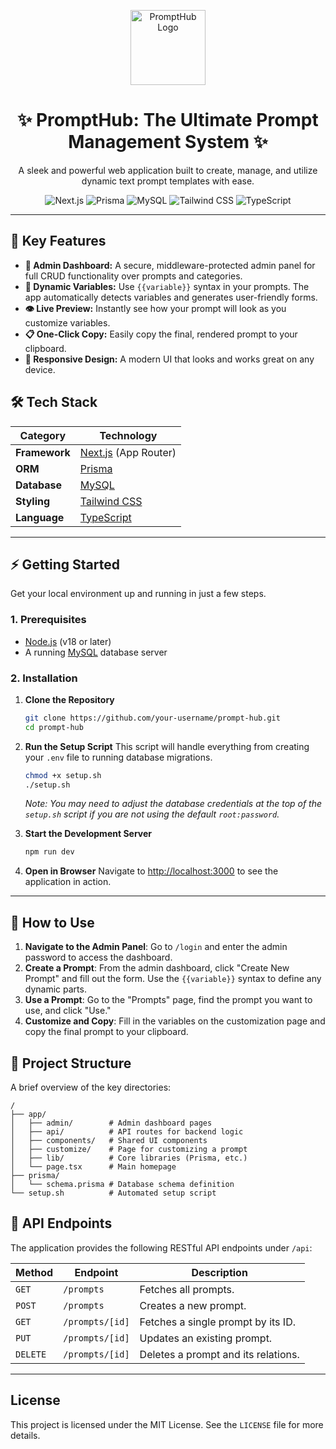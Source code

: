 <p align="center">
  <img src="https://raw.githubusercontent.com/user/repo/main/public/logo.png" alt="PromptHub Logo" width="120">
</p>

<h1 align="center">✨ PromptHub: The Ultimate Prompt Management System ✨</h1>

<p align="center">
  A sleek and powerful web application built to create, manage, and utilize dynamic text prompt templates with ease.
</p>

<p align="center">
  <img src="https://img.shields.io/badge/Next.js-000000?style=for-the-badge&logo=nextdotjs&logoColor=white" alt="Next.js"/>
  <img src="https://img.shields.io/badge/Prisma-3982CE?style=for-the-badge&logo=Prisma&logoColor=white" alt="Prisma"/>
  <img src="https://img.shields.io/badge/MySQL-4479A1?style=for-the-badge&logo=mysql&logoColor=white" alt="MySQL"/>
  <img src="https://img.shields.io/badge/Tailwind_CSS-38B2AC?style=for-the-badge&logo=tailwind-css&logoColor=white" alt="Tailwind CSS"/>
  <img src="https://img.shields.io/badge/TypeScript-007ACC?style=for-the-badge&logo=typescript&logoColor=white" alt="TypeScript"/>
</p>

---

## 🚀 Key Features

-   **🔑 Admin Dashboard:** A secure, middleware-protected admin panel for full CRUD functionality over prompts and categories.
-   **🔧 Dynamic Variables:** Use `{{variable}}` syntax in your prompts. The app automatically detects variables and generates user-friendly forms.
-   **👁️ Live Preview:** Instantly see how your prompt will look as you customize variables.
-   **📋 One-Click Copy:** Easily copy the final, rendered prompt to your clipboard.
-   **📱 Responsive Design:** A modern UI that looks and works great on any device.

## 🛠️ Tech Stack

| Category      | Technology                                      |
| ------------- | ----------------------------------------------- |
| **Framework** | [Next.js](https://nextjs.org/) (App Router)     |
| **ORM**       | [Prisma](https://www.prisma.io/)                |
| **Database**  | [MySQL](https://www.mysql.com/)                 |
| **Styling**   | [Tailwind CSS](https://tailwindcss.com/)        |
| **Language**  | [TypeScript](https://www.typescriptlang.org/)   |

---

## ⚡ Getting Started

Get your local environment up and running in just a few steps.

### 1. Prerequisites

-   [Node.js](https://nodejs.org/) (v18 or later)
-   A running [MySQL](https://www.mysql.com/) database server

### 2. Installation

1.  **Clone the Repository**
    ```bash
    git clone https://github.com/your-username/prompt-hub.git
    cd prompt-hub
    ```

2.  **Run the Setup Script**
    This script will handle everything from creating your `.env` file to running database migrations.
    ```bash
    chmod +x setup.sh
    ./setup.sh
    ```
    *Note: You may need to adjust the database credentials at the top of the `setup.sh` script if you are not using the default `root:password`.*

3.  **Start the Development Server**
    ```bash
    npm run dev
    ```

4.  **Open in Browser**
    Navigate to [http://localhost:3000](http://localhost:3000) to see the application in action.

---

## 📖 How to Use

1.  **Navigate to the Admin Panel**: Go to `/login` and enter the admin password to access the dashboard.
2.  **Create a Prompt**: From the admin dashboard, click "Create New Prompt" and fill out the form. Use the `{{variable}}` syntax to define any dynamic parts.
3.  **Use a Prompt**: Go to the "Prompts" page, find the prompt you want to use, and click "Use."
4.  **Customize and Copy**: Fill in the variables on the customization page and copy the final prompt to your clipboard.

## 📂 Project Structure

A brief overview of the key directories:

```
/
├── app/
│   ├── admin/        # Admin dashboard pages
│   ├── api/          # API routes for backend logic
│   ├── components/   # Shared UI components
│   ├── customize/    # Page for customizing a prompt
│   ├── lib/          # Core libraries (Prisma, etc.)
│   └── page.tsx      # Main homepage
├── prisma/
│   └── schema.prisma # Database schema definition
└── setup.sh          # Automated setup script
```

## 🔐 API Endpoints

The application provides the following RESTful API endpoints under `/api`:

| Method   | Endpoint          | Description                              |
| -------- | ----------------- | ---------------------------------------- |
| `GET`    | `/prompts`        | Fetches all prompts.                     |
| `POST`   | `/prompts`        | Creates a new prompt.                    |
| `GET`    | `/prompts/[id]`   | Fetches a single prompt by its ID.       |
| `PUT`    | `/prompts/[id]`   | Updates an existing prompt.              |
| `DELETE` | `/prompts/[id]`   | Deletes a prompt and its relations.      |

---

##  License

This project is licensed under the MIT License. See the `LICENSE` file for more details.
